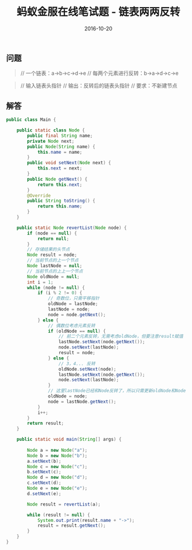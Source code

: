 ﻿---
layout: post
title: 蚂蚁金服在线笔试题 - 链表两两反转
date: 2016-10-20
categories: 笔试面试
tags: [笔试,算法与数据结构]
description:  一个链表：a->b->c->d->e  每两个元素进行反转：b->a->d->c->e

---

## 问题

>// 一个链表：a->b->c->d->e
>// 每两个元素进行反转：b->a->d->c->e

>// 输入链表头指针
>// 输出：反转后的链表头指针
>// 要求：不新建节点

## 解答
```java
public class Main {

	public static class Node {
		public final String name;
		private Node next;
		public Node(String name) {
			this.name = name;
		}
		public void setNext(Node next) {
			this.next = next;
		}
		public Node getNext() {
			return this.next;
		}
		@Override
		public String toString() {
			return this.name;
		}
	}

	public static Node revertList(Node node) {
		if (node == null) {
			return null;
		}
		// 存储结果的头节点
		Node result = node;
		// 当前节点的上一个节点
		Node lastNode = null;
		// 当前节点的上上一个节点
		Node oldNode = null;
		int i = 1;
		while (node != null) {
			if (i % 2 != 0) {
			    // 奇数位，只需平移指针
				oldNode = lastNode;
				lastNode = node;
				node = node.getNext();
			} else {
			    // 偶数位考虑元素反转
				if (oldNode == null) {
				    // 前二个元素反转，无需考虑oldNode，但要注意result赋值
					lastNode.setNext(node.getNext());
					node.setNext(lastNode);
					result = node;
				} else {
				    // 3，4... 反转
					oldNode.setNext(node);
					lastNode.setNext(node.getNext());
					node.setNext(lastNode);
				}
				// 这里lastNode已经和Node反转了，所以只需更新oldNode和Node
				oldNode = node;
				node = lastNode.getNext();
			}
			i++;
		}
		return result;
	}

	public static void main(String[] args) {
	
		Node a = new Node("a");
		Node b = new Node("b");
		a.setNext(b);
		Node c = new Node("c");
		b.setNext(c);
		Node d = new Node("d");
		c.setNext(d);
		Node e = new Node("e");
		d.setNext(e);

		Node result = revertList(a);

		while (result != null) {
			System.out.print(result.name + "->");
			result = result.getNext();
		}
	}
}

```
